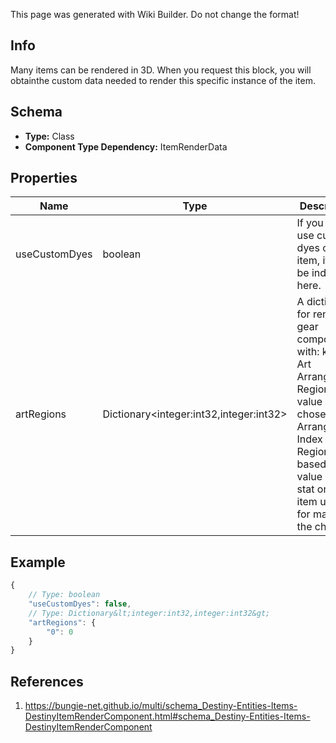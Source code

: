 <span class="wiki-builder">This page was generated with Wiki Builder. Do not change the format!</span>

## Info
Many items can be rendered in 3D.  When you request this block, you will obtainthe custom data needed to render this specific instance of the item.

## Schema
* **Type:** Class
* **Component Type Dependency:** ItemRenderData

## Properties
Name | Type | Description
---- | ---- | -----------
useCustomDyes | boolean | If you should use custom dyes on this item, it will be indicated here.
artRegions | Dictionary&lt;integer:int32,integer:int32&gt; | A dictionary for rendering gear components, with: key = Art Arrangement Region Index value = The chosen Arrangement Index for the Region, based on the value of a stat on the item used for making the choice.

## Example
```javascript
{
    // Type: boolean
    "useCustomDyes": false,
    // Type: Dictionary&lt;integer:int32,integer:int32&gt;
    "artRegions": {
        "0": 0
    }
}

```

## References
1. https://bungie-net.github.io/multi/schema_Destiny-Entities-Items-DestinyItemRenderComponent.html#schema_Destiny-Entities-Items-DestinyItemRenderComponent
